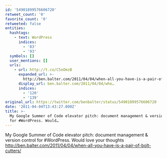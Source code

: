 ```yaml
---
id: '54901899576606720'
retweet_count: '0'
favorite_count: '0'
retweeted: false
entities:
  hashtags:
    - text: WordPress
      indices:
        - '83'
        - '93'
  symbols: []
  user_mentions: []
  urls:
    - url: http://t.co/C5oOmzB
      expanded_url: >-
        http://ben.balter.com/2011/04/04/when-all-you-have-is-a-pair-of-bolt-cutters/
      display_url: ben.balter.com/2011/04/04/whe…
      indices:
        - '120'
        - '139'
original_url: https://twitter.com/benbalter/status/54901899576606720
date: '2011-04-04T13:43:27.000Z'
title: >-
  My Google Summer of Code elevator pitch: document management & version control
  for #WordPress. Would…
---
```


My Google Summer of Code elevator pitch: document management & version control for #WordPress. Would love your thoughts http://ben.balter.com/2011/04/04/when-all-you-have-is-a-pair-of-bolt-cutters/